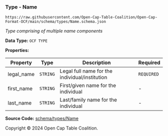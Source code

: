 ### Type - Name

`https://raw.githubusercontent.com/Open-Cap-Table-Coalition/Open-Cap-Format-OCF/main/schema/types/Name.schema.json`

_Type comprising of multiple name components_

**Data Type:** `OCF TYPE`

**Properties:**

| Property   | Type     | Description                                    | Required   |
| ---------- | -------- | ---------------------------------------------- | ---------- |
| legal_name | `STRING` | Legal full name for the individual/institution | `REQUIRED` |
| first_name | `STRING` | First/given name for the individual            | -          |
| last_name  | `STRING` | Last/family name for the individual            | -          |

**Source Code:** [schema/types/Name](../../../../schema/types/Name.schema.json)

Copyright © 2024 Open Cap Table Coalition.
